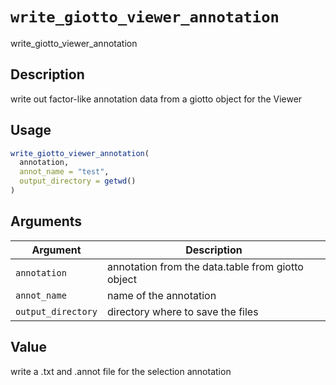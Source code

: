 # `write_giotto_viewer_annotation`

write_giotto_viewer_annotation


## Description

write out factor-like annotation data from a giotto object for the Viewer


## Usage

```r
write_giotto_viewer_annotation(
  annotation,
  annot_name = "test",
  output_directory = getwd()
)
```


## Arguments

Argument      |Description
------------- |----------------
`annotation`     |     annotation from the data.table from giotto object
`annot_name`     |     name of the annotation
`output_directory`     |     directory where to save the files


## Value

write a .txt and .annot file for the selection annotation


